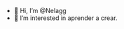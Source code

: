 - 👋 Hi, I’m @Nelagg
- 👀 I’m interested in aprender a crear.

<!---
Nelagg/Nelagg is a ✨ special ✨ repository because its `README.md` (this file) appears on your GitHub profile.
You can click the Preview link to take a look at your changes.
--->
